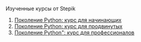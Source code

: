 
Изученные курсы от Stepik
1. [Поколение Python: курс для начинающих](/StepikPython/Python_Generation_for_beginners/README.MD)
2. [Поколение Python: курс для продвинутых](/StepikPython/Python_Generation_for_advanced/)
3. [Поколение Python": курс для профессионалов](/StepikPython/Python_Generation_for_professionals/README.MD)